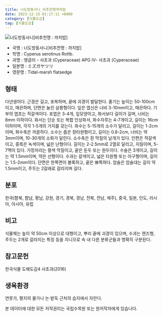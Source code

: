 ```yaml
---
title: 너도방동사니_비추천명까치밥
date: 2023-12-15 01:17:11 +0800
category: [식물도감]
tag: [식물도감]
---
```




![너도방동사니[비추천명 : 까치밥]](/fileUpload/plants/basic/Cyperaceae/Cyperus/5608/5608_1_th2.jpg)
- 국명 : 너도방동사니[비추천명 : 까치밥]
- 학명 : Cyperus serotinus Rottb.
- 과명 : 앵글러 - 사초과 (Cyperaceae) APG Ⅳ- 사초과 (Cyperaceae)
- 일본명 : ミズガヤツリ
- 영문명 : Tidal-marsh flatsedge


## 형태
다년생이다. 근경은 길고, 포복하며, 끝에 괴경이 발달한다. 줄기는 높이는 50-100cm이고, 매끈하며, 단면은 눌린 삼릉형이다. 잎은 엽신은 너비 3-10mm이고, 매끈하다. 기부의 엽초는 적갈색이다. 포엽은 3-4개, 잎모양이고, 화서보다 길이가 길며, 너비는 8mm 이하이다. 화서는 단순 또는 복합 인상화서, 화수자루는 4-7개이고, 길이는 16cm 이하이며, 각각 1-5개의 가지를 갖는다. 화수는 5-15개의 소수가 달리고, 길이는 1-2cm이며, 화수축은 까끌하다. 소수는 좁은 장타원형이고, 길이는 0.8-2cm, 너비는 약 3mm이며, 10-30개의 소화가 달린다. 소수축은 흰 막질의 날개가 있다. 인편은 적갈색이고, 중륵은 녹색이며, 넓은 난형이다. 길이는 2-2.5mm로 2열로 달리고, 지질이며, 5-7맥이 있다. 가장자리는 황색 막질이고, 끝은 둔두 또는 원두이다. 수술은 3개이고, 길이는 약 1.5mm이며, 약은 선형이다. 수과는 갈색이고, 넓은 타원형 또는 아구형이며, 길이는 1.5-2mm이다. 단면은 한쪽면이 볼록하고, 끝은 뾰쪽하다. 암술은 암술대는 길이 약 1.5mm이고, 주두는 2갈래로 갈라지며 길다.
## 분포
한국(함북, 함남, 평남, 강원, 경기, 경북, 경남, 전북, 전남, 제주), 중국, 일본, 인도, 러시아, 아시아, 유럽
## 비고
식물체는 높이 약 50cm 이상으로 대형이고, 뿌리 끝에 괴경이 있으며, 수과는 렌즈형, 주두는 2개로 갈라지는 특징 등을 지니므로 속 내 다른 분류군들과 명확히 구분된다.
## 참고문헌
한국식물 도해도감4 사초과(2016)
## 생육환경
연못가, 평지의 물가나 논·밭둑 근처의 습지에서 자란다.






본 데이터에 대한 모든 저작권리는 국립수목원 또는 원저작자에게 있습니다.
